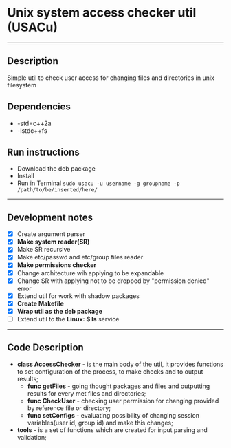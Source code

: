 # **Unix system access checker util (USACu)**
***
## Description
Simple util to check user access for changing files and directories in unix filesystem  

## Dependencies
- -std=c++2a
- -lstdc++fs
## Run instructions
 - Download the deb package
 - Install  
 - Run in Terminal ```sudo usacu -u username -g groupname -p /path/to/be/inserted/here/```
***
## Development notes
- [x] Create argument parser
- [x] **Make system reader(SR)**
- [x] Make SR recursive
- [x] Make etc/passwd and etc/group files reader
- [x] **Make permissions checker**
- [x] Change architecture wih applying to be expandable    
- [x] Change SR with applying not to be dropped by "permission denied" error
- [x] Extend util for work with shadow packages
- [x] **Create Makefile**
- [x] **Wrap util as the deb package**
- [ ] Extend util to the **Linux: $ ls** service
***

## Code Description

- **class AccessChecker** - is the main body of the util, it provides functions to set configuration of the process, to make checks and to output results;
    * **func getFiles** - going thought packages and files and outputting results for every met files and directories;
    * **func CheckUser** - checking user permission for changing provided by reference file or directory;
    * **func setConfigs** - evaluating possibility of changing session variables(user id, group id) and make this changes;
- **tools** - is a set of functions which are created for input parsing and validation;
